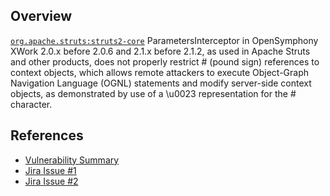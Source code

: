 ## Overview
[`org.apache.struts:struts2-core`](http://search.maven.org/#search%7Cga%7C1%7Ca%3A%22struts2-core%22)
ParametersInterceptor in OpenSymphony XWork 2.0.x before 2.0.6 and 2.1.x before 2.1.2, as used in Apache Struts and other products, does not properly restrict # (pound sign) references to context objects, which allows remote attackers to execute Object-Graph Navigation Language (OGNL) statements and modify server-side context objects, as demonstrated by use of a \u0023 representation for the # character.

## References

- [Vulnerability Summary](http://struts.apache.org/release/2.2.x/docs/s2-003.html)
- [Jira Issue #1](https://issues.apache.org/jira/browse/WW-2692)
- [Jira Issue #2](http://jira.opensymphony.com/browse/XW-641)
